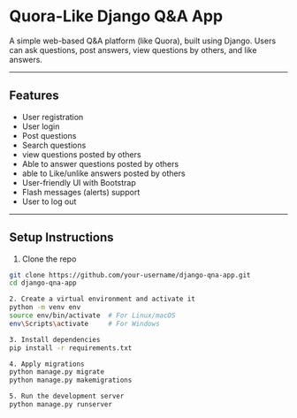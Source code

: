 # Quora-Like Django Q&A App

A simple web-based Q&A platform (like Quora), built using Django. Users can ask questions, post answers, view questions by others, and like answers.

---

## Features

- User registration 
- User login
- Post questions
- Search questions
- view questions posted by others 
- Able to answer questions posted by others
- able to Like/unlike answers posted by others
- User-friendly UI with Bootstrap
- Flash messages (alerts) support
- User to log out

---


## Setup Instructions ##
1. Clone the repo
```bash
git clone https://github.com/your-username/django-qna-app.git
cd django-qna-app

2. Create a virtual environment and activate it
python -m venv env
source env/bin/activate  # For Linux/macOS
env\Scripts\activate     # For Windows

3. Install dependencies
pip install -r requirements.txt

4. Apply migrations
python manage.py migrate
python manage.py makemigrations

5. Run the development server
python manage.py runserver


